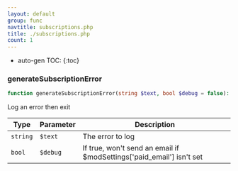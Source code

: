 ```yaml
---
layout: default
group: func
navtitle: subscriptions.php
title: ./subscriptions.php
count: 1
---
```

* auto-gen TOC:
{:toc}
### generateSubscriptionError

```php
function generateSubscriptionError(string $text, bool $debug = false): void
```
Log an error then exit



Type|Parameter|Description
---|---|---
`string`|`$text`|The error to log
`bool`|`$debug`|If true, won't send an email if $modSettings['paid_email'] isn't set

